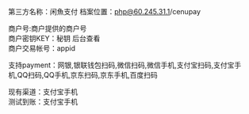 第三方名称：闲魚支付
档案位置：php@60.245.31.1/cenupay
 
商户号:商户提供的商户号  
商户密钥KEY：秘钥 后台查看  
商户交易帐号：appid  
 
支持payment：网银,银联钱包扫码,微信扫码,微信手机,支付宝扫码,支付宝手机,QQ扫码,QQ手机,京东扫码,京东手机,百度扫码
 
现有渠道：支付宝手机  
测试到账：支付宝手机  
   
